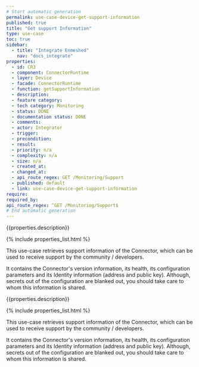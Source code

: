 ```yaml
---
# Start automatic generation
permalink: use-case-device-get-support-information
published: true
title: "Get support Information"
type: use-case
toc: true
sidebar:
  - title: "Integrate Enmeshed"
    nav: "docs_integrate"
properties:
  - id: CR3
  - component: ConnectorRuntime
  - layer: Device
  - facade: ConnectorRuntime
  - function: getSupportInformation
  - description:
  - feature category:
  - tech category: Monitoring
  - status: DONE
  - documentation status: DONE
  - comments:
  - actor: Integrator
  - trigger:
  - precondition:
  - result:
  - priority: n/a
  - complexity: n/a
  - size: n/a
  - created_at:
  - changed_at:
  - api_route_regex: GET /Monitoring/Support
  - published: default
  - link: use-case-device-get-support-information
require:
required_by:
api_route_regex: ^GET /Monitoring/Support$
# End automatic generation
---
```


{{properties.description}}

{% include properties_list.html %}

This use-case retrieves support information of the Connector, which can be used to receive support by the community / developers.

It contains the Connector's version information, its health, its configuration parameters and its Identity information (address and public key). Although, secrets out of the configuration are blanked out, you should take care to whom this information is shared.

{{properties.description}}

{% include properties_list.html %}

This use-case retrieves support information of the Connector, which can be used to receive support by the community / developers.

It contains the Connector's version information, its health, its configuration parameters and its Identity information (address and public key). Although, secrets out of the configuration are blanked out, you should take care to whom this information is shared.
